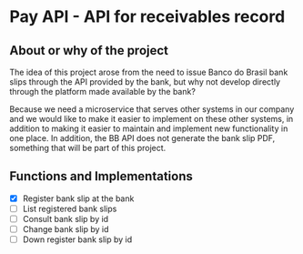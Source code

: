 # Pay API - API for receivables record

## About or why of the project

The idea of this project arose from the need to issue Banco do Brasil bank slips through the API provided by the bank, but why not develop directly through the platform made available by the bank?

Because we need a microservice that serves other systems in our company and we would like to make it easier to implement on these other systems, in addition to making it easier to maintain and implement new functionality in one place.
In addition, the BB API does not generate the bank slip PDF, something that will be part of this project.

## Functions and Implementations

- [x] Register bank slip at the bank
- [ ] List registered bank slips
- [ ] Consult bank slip by id
- [ ] Change bank slip by id
- [ ] Down register bank slip by id
